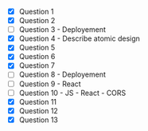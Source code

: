 - [x] Question 1
- [x] Question 2
- [ ] Question 3 - Deployement
- [x] Question 4 - Describe atomic design
- [x] Question 5
- [x] Question 6
- [x] Question 7
- [ ] Question 8 - Deployement
- [ ] Question 9 - React
- [ ] Question 10 - JS - React - CORS
- [x] Question 11
- [x] Question 12
- [x] Question 13
